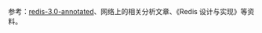参考：[redis-3.0-annotated](https://github.com/huangz1990/redis-3.0-annotated)、网络上的相关分析文章、《Redis 设计与实现》等资料。